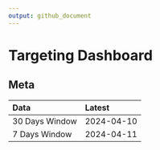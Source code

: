 ```yaml
---
output: github_document
---
```


# Targeting Dashboard



## Meta


|Data           |Latest     |
|:--------------|:----------|
|30 Days Window |2024-04-10 |
|7 Days Window  |2024-04-11 |

